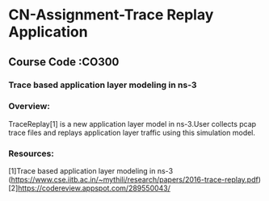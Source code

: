 # CN-Assignment-Trace Replay Application 
## Course Code :CO300
### Trace based application layer modeling in ns-3

### Overview:

TraceReplay[1] is a new application layer model in ns-3.User collects pcap trace files and replays application layer traffic using this simulation model.

### Resources:

[1]Trace based application layer modeling in ns-3 (https://www.cse.iitb.ac.in/~mythili/research/papers/2016-trace-replay.pdf)
[2]https://codereview.appspot.com/289550043/

